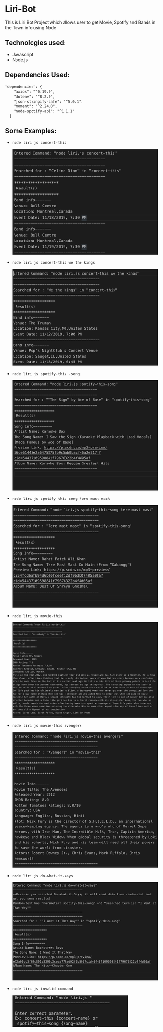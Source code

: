 # Liri-Bot
This is Liri Bot Project which allows user to get Movie, Spotify and Bands in the Town info using Node

## Technologies used:

- Javascript
- Node.js

## Dependencies Used: 

```
"dependencies": {
    "axios": "^0.19.0",
    "dotenv": "^8.2.0",
    "json-stringify-safe": "^5.0.1",
    "moment": "^2.24.0",
    "node-spotify-api": "^1.1.1"
  }
```
## Some Examples:

- `node liri.js concert-this`

    ![concert-this](./images/concert-this.png)
- `node liri.js concert-this we the kings`

    ![concert-this we the kings](./images/concert-this_we_the_kings.png)
- `node liri.js spotify-this -song`

    ![spotify-this-song](./images/spotify-this-song.png)
- `node liri.js spotify-this-song tere mast mast`
    
    ![spotify-this-song tere mast mast](./images/spotify-this-song_tere_mast_mast.png)
- `node liri.js movie-this`

    ![movie-this](./images/movie-this.png)
- `node liri.js movie-this avengers`

    ![movie-this avengers](./images/movie-this_avengers.png)
- `node liri.js do-what-it-says`

    ![do-what-it-says](./images/do-what-it-says.png)
- `node liri.js invalid command`

    ![invalid](./images/no_right_command.png)

